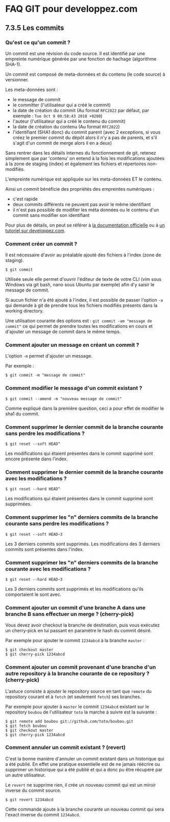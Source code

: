 # FAQ GIT pour developpez.com

## 7.3.5 Les commits

### Qu'est ce qu'un commit ?

Un commit est une révision du code source. Il est identifié par une empreinte numérique générée par une fonction de hachage (algorithme SHA-1).

Un commit est composé de meta-données et du contenu (le code source) à versionner.

Les meta-données sont :

  - le message de commit
  - le committer (l'utilisateur qui a créé le commit)
  - la date de création du commit (Au format `RFC2822` par défaut, par exemple : `Tue Oct 9 00:58:43 2018 +0200`)
  - l'auteur (l'utilisateur qui a créé le contenu du commit)
  - la date de création du contenu (Au format `RFC2822`)
  - l'identifiant (SHA1 donc) du commit parent (avec 2 exceptions, si vous créez le premier commit du dépôt alors il n'y a pas de parents, et s'il s'agit d'un commit de merge alors il en a deux)

Sans rentrer dans les détails internes du fonctionnement de git, retenez simplement que par 'contenu' on entend à la fois les modifications
ajoutées à la zone de staging (index) et également les fichiers et répertoires non-modifiés. 

L'empreinte numérique est appliquée sur les meta-données ET le contenu.

Ainsi un commit bénéficie des propriétés des empreintes numériques :

  - c'est rapide
  - deux commits différents ne peuvent pas avoir le même identifiant
  - il n'est pas possible de modifier les méta données ou le contenu d'un commit sans modifier son identifiant

Pour plus de détails, on peut se référer à [la documentation officielle](https://git-scm.com/book/fr/v2/Les-tripes-de-Git-Plomberie-et-porcelaine) ou à [un tutoriel sur developpez.com](https://alm.developpez.com/tutoriel/fonctionnement-interne-de-git/).

### Comment créer un commit ?

Il est nécessaire d'avoir au préalable ajouté des fichiers à l'index (zone de staging).

```
$ git commit
```

Utilisée seule elle permet d'ouvrir l'éditeur de texte de votre CLI (vim sous Windows via git bash, nano sous Ubuntu par exemple) afin d'y
saisir le message de commit.

Si aucun fichier n'a été ajouté à l'index, il est possible de passer l'option `-a` qui demande à git de prendre tous les fichiers modifiés présents dans la working directory.

Une utilisation courante des options est : `git commit -am "message de commit"` ce qui permet de prendre toutes les modifications en cours et d'ajouter un message de commit dans le même temps.

### Comment ajouter un message en créant un commit ?

L'option `-m` permet d'ajouter un message.

Par exemple : 

```
$ git commit -m "message de commit"
```

### Comment modifier le message d'un commit existant ?

```
$ git commit --amend -m "nouveau message de commit"
```

Comme expliqué dans la première question, ceci a pour effet de modifier le sha1 du commit.

### Comment supprimer le dernier commit de la branche courante sans perdre les modifications ?

```
$ git reset --soft HEAD^
```

Les modifications qui étaient présentes dans le commit supprimé sont encore présente dans l'index.

### Comment supprimer le dernier commit de la branche courante avec les modifications ?

```
$ git reset --hard HEAD^
```

Les modifications qui étaient présentes dans le commit supprimé sont supprimées.

### Comment supprimer les "n" derniers commits de la branche courante sans perdre les modifications ?

```
$ git reset --soft HEAD~3
```

Les 3 derniers commits sont supprimés. Les modifications des 3 derniers commits sont présentes dans l'index.

### Comment supprimer les "n" derniers commits de la branche courante avec les modifications ?

```
$ git reset --hard HEAD~3
```

Les 3 derniers commits sont supprimés et les modifications qu'ils comportaient le sont avec. 

### Comment ajouter un commit d'une branche A dans une branche B sans effectuer un merge ? (cherry-pick)

Vous devez avoir checkout la branche de destination, puis vous exécutez un cherry-pick en lui passant en paramètre le hash du commit désiré.

Par exemple pour ajouter le commit `1234abcd` à la branche `master` :

```
$ git checkout master
$ git cherry-pick 1234abcd
```

### Comment ajouter un commit provenant d'une branche d'un autre repository à la branche courante de ce repository ? (cherry-pick)

L'astuce consiste à ajouter le repository source en tant que `remote` du repository courant et à `fetch` (et seulement `fetch`) ses branches.

Par exemple pour ajouter à `master` le commit `1234abcd` existant sur le repository `boubou` de l'utilisateur `toto` la marche à suivre est la suivante : 

```
$ git remote add boubou git://github.com/toto/boubou.git
$ git fetch boubou
$ git checkout master
$ git cherry-pick 1234abcd
```

### Comment annuler un commit existant ? (revert)

C'est la bonne manière d'annuler un commit existant dans un historique qui a été publié. En effet une pratique essentielle est de ne jamais réécrire ou supprimer
un historique qui a été publié et qui a donc pu être récupéré par un autre utilisateur.

Le `revert` ne supprime rien, il crée un nouveau commit qui est un miroir inverse du commit source.

```
$ git revert 1234abcd
```

Cette commande ajoute à la branche courante un nouveau commit qui sera l'exact inverse du commit `1234abcd`.

